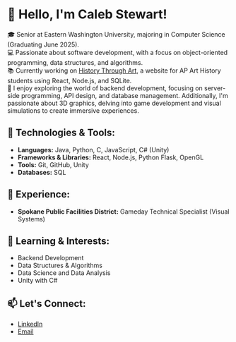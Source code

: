# 👋 Hello, I'm Caleb Stewart!

🎓 Senior at Eastern Washington University, majoring in Computer Science (Graduating June 2025).  
💻 Passionate about software development, with a focus on object-oriented programming, data structures, and algorithms.  
📚 Currently working on [History Through Art](https://github.com/caleb-stewart/HistoryThroughArt.com), a website for AP Art History students using React, Node.js, and SQLite.  
🚀 I enjoy exploring the world of backend development, focusing on server-side programming, API design, and database management. Additionally, I'm passionate about 3D graphics, delving into game development and visual simulations to create immersive experiences.

## 🔧 Technologies & Tools:
- **Languages:** Java, Python, C, JavaScript, C# (Unity)
- **Frameworks & Libraries:** React, Node.js, Python Flask, OpenGL
- **Tools:** Git, GitHub, Unity
- **Databases:** SQL

## 💼 Experience:
- **Spokane Public Facilities District:** Gameday Technical Specialist (Visual Systems)

## 🌱 Learning & Interests:
- Backend Development
- Data Structures & Algorithms
- Data Science and Data Analysis
- Unity with C#

## 📫 Let's Connect:
- [LinkedIn](https://www.linkedin.com/in/caleb-stewart-281594274/)
- [Email](calebstew32@hotmail.com)
